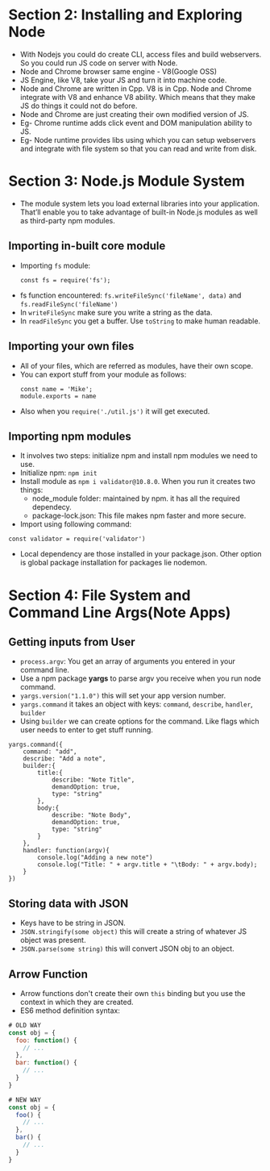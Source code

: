 # Section 2: Installing and Exploring Node
* With Nodejs you could do create CLI, access files and build webservers. So you could run JS code on server with Node.
* Node and Chrome browser same engine - V8(Google OSS)
* JS Engine, like V8, take your JS and turn it into machine code. 
* Node and Chrome are written in Cpp. V8 is in Cpp. Node and Chrome integrate with V8 and enhance V8 ability. Which means that they make JS do things it could not do before.
* Node and Chrome are just creating their own modified version of JS.
* Eg- Chrome runtime adds click event and DOM manipulation ability to JS.
* Eg- Node runtime provides libs using which you can setup webservers and integrate with file system so that you can read and write from disk.

# Section 3: Node.js Module System
* The module system lets you load external libraries into your application. That’ll enable you to take advantage of built-in Node.js modules as well as third-party npm modules.
## Importing in-built core module
* Importing `fs` module:
  ```nodejs
  const fs = require('fs');
  ```
* fs function encountered: `fs.writeFileSync('fileName', data)` and `fs.readFileSync('fileName')`
* In `writeFileSync` make sure you write a string as the data.
* In `readFileSync` you get a buffer. Use `toString` to make human readable.
## Importing your own files
* All of your files, which are referred as modules, have their own scope.
* You can export stuff from your module as follows:  
  ```nodejs
  const name = 'Mike';
  module.exports = name
  ```
* Also when you `require('./util.js')` it will get executed.
## Importing npm modules
* It involves two steps: initialize npm and install npm modules we need to use.
* Initialize npm: `npm init`
* Install module as `npm i validator@10.8.0`. When you run it creates two things:
  * node_module folder: maintained by npm. it has all the required dependecy.
  * package-lock.json: This file makes npm faster and more secure.
* Import using following command:
```nodejs
const validator = require('validator')
```
* Local dependency are those installed in your package.json. Other option is global package installation for packages lie nodemon. 
# Section 4: File System and Command Line Args(Note Apps)
## Getting inputs from User
* `process.argv`: You get an array of arguments you entered in your command line.
* Use a npm package **yargs** to parse argv you receive when you run node command.
* `yargs.version("1.1.0")` this will set your app version number.
* `yargs.command` it takes an object with keys: `command`, `describe`, `handler`, `builder`
* Using `builder` we can create options for the command. Like flags which user needs to enter to get stuff running.
```nodejs
yargs.command({
    command: "add",
    describe: "Add a note",
    builder:{
        title:{
            describe: "Note Title",
            demandOption: true,
            type: "string"
        },
        body:{
            describe: "Note Body",
            demandOption: true,
            type: "string"
        }
    },
    handler: function(argv){
        console.log("Adding a new note")
        console.log("Title: " + argv.title + "\tBody: " + argv.body);
    }
})
```
## Storing data with JSON
* Keys have to be string in JSON.
* `JSON.stringify(some object)` this will create a string of whatever JS object was present.
* `JSON.parse(some string)` this will convert JSON obj to an object.

## Arrow Function
* Arrow functions don't create their own `this` binding but you use the context in which they are created.
* ES6 method definition syntax:
```js
# OLD WAY
const obj = {
  foo: function() {
    // ...
  },
  bar: function() {
    // ...
  }
}

# NEW WAY
const obj = {
  foo() {
    // ...
  },
  bar() {
    // ...
  }
}
```
